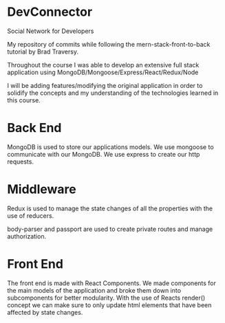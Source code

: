 # DevConnector
Social Network for Developers 

My repository of commits while following the mern-stack-front-to-back tutorial by Brad Traversy.

Throughout the course I was able to develop an extensive full stack application using
MongoDB/Mongoose/Express/React/Redux/Node

I will be adding features/modifying the original application in order to solidify the concepts and my understanding of the technologies learned in this course.

# Back End

MongoDB is used to store our applications models. We use mongoose to communicate with our MongoDB. We use express to create our http requests.


# Middleware

Redux is used to manage the state changes of all the properties with the use of reducers.

body-parser and passport are used to create private routes and manage authorization.

# Front End

The front end is made with React Components. We made components for the main models of the application and broke them down into subcomponents
for better modularity. With the use of Reacts render() concept we can make sure to only update html elements that have been affected by state changes.


